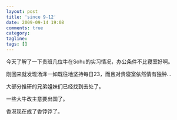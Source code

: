 ```yaml
---
layout: post
title: 'since 9-12'
date: 2009-09-14 19:08
comments: true
category:
tagline:
tags: []
---
```


今天了解了一下贵班几位牛在Sohu的实习情况，办公条件不比寝室好啊。

刚回来就发现汤泽一如既往地坚持每日23，而且对贵寝室依然情有独钟…

大部分推研的兄弟姐妹们已经找到去处了。

一些大牛改主意要出国了。

香港现在成了香饽饽了。
